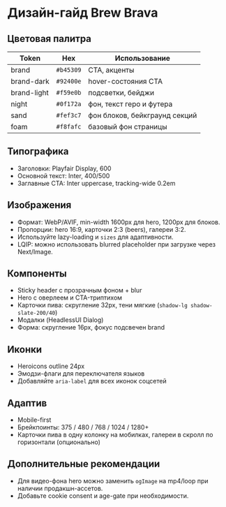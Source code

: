 # Дизайн-гайд Brew Brava

## Цветовая палитра
| Token | Hex      | Использование |
|-------|----------|---------------|
| brand | `#b45309`| CTA, акценты  |
| brand-dark | `#92400e` | hover-состояния CTA |
| brand-light | `#f59e0b` | подсветки, бейджи |
| night | `#0f172a` | фон, текст геро и футера |
| sand | `#fef3c7` | фон блоков, бейкграунд секций |
| foam | `#f8fafc` | базовый фон страницы |

## Типографика
- Заголовки: Playfair Display, 600
- Основной текст: Inter, 400/500
- Заглавные CTA: Inter uppercase, tracking-wide 0.2em

## Изображения
- Формат: WebP/AVIF, min-width 1600px для hero, 1200px для блоков.
- Пропорции: hero 16:9, карточки 2:3 (beers), галереи 3:2.
- Используйте lazy-loading и `sizes` для адаптивности.
- LQIP: можно использовать blurred placeholder при загрузке через Next/Image.

## Компоненты
- Sticky header с прозрачным фоном + blur
- Hero с оверлеем и CTA-триптихом
- Карточки пива: скругление 32px, тени мягкие (`shadow-lg shadow-slate-200/40`)
- Модалки (HeadlessUI Dialog)
- Форма: скругление 16px, фокус подсвечен brand

## Иконки
- Heroicons outline 24px
- Эмодзи-флаги для переключателя языков
- Добавляйте `aria-label` для всех иконок соцсетей

## Адаптив
- Mobile-first
- Брейкпоинты: 375 / 480 / 768 / 1024 / 1280+
- Карточки пива в одну колонку на мобилках, галереи в скролл по горизонтали (опционально)

## Дополнительные рекомендации
- Для видео-фона hero можно заменить `ogImage` на mp4/loop при наличии продакшн-ассетов.
- Добавьте cookie consent и age-gate при необходимости.
